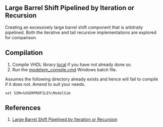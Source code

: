 ## Large Barrel Shift Pipelined by Iteration or Recursion

Creating an excessively large barrel shift component that is arbitraily pipelined. Both the iterative and tail recursive implementations are explored for comparison.


## Compilation

1. Compile VHDL library [local](../Local) if you have not already done so.
2. Run the [modelsim_compile.cmd](modelsim_compile.cmd) Windows batch file.

Assumes the following directory already exists and hence will fail to compile if it does not. Amend to suit your needs.

```batch
set SIM=%USERPROFILE%\ModelSim
```


## References

1. [Large Barrel Shift Pipelined by Iteration or Recursion](https://blog.abbey1.org.uk/index.php/technology/large-barrel-shift-pipelined-by-iteration-or-recursion)
